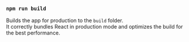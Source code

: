 

### `npm run build`

Builds the app for production to the `build` folder.<br>
It correctly bundles React in production mode and optimizes the build for the best performance.


